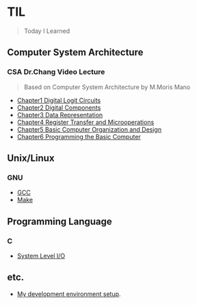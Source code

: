 # TIL
> Today I Learned

## Computer System Architecture
### CSA Dr.Chang Video Lecture
> Based on Computer System Architecture by M.Moris Mano
- [Chapter1 Digital Logit Circuits](./CSA/video_lecture/CSA_Dr_Chang_chapter1.md)
- [Chapter2 Digital Components](./CSA/video_lecture/CSA_Dr_Chang_chapter2.md)
- [Chapter3 Data Representation](./CSA/video_lecture/CSA_Dr_Chang_chapter3.md)
- [Chapter4 Register Transfer and Microoperations](./CSA/video_lecture/CSA_Dr_Chang_chapter4.md)
- [Chapter5 Basic Computer Organization and Design](./CSA/video_lecture/CSA_Dr_Chang_chapter5.md)
- [Chapter6 Programming the Basic Computer](./CSA/video_lecture/CSA_Dr_Chang_chapter6.md)

## Unix/Linux
### GNU
- [GCC](./Unix/GNU/GCC.md)
- [Make](./Unix/GNU/make.md)

## Programming Language
### C
- [System Level I/O](./C/system_level_I\O.md)


## etc.
- [My development environment setup](./etc/dev_env_setup.md).
